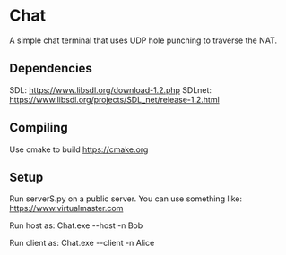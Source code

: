 # Chat
A simple chat terminal that uses UDP hole punching to traverse the NAT.

## Dependencies
SDL: https://www.libsdl.org/download-1.2.php
SDLnet: https://www.libsdl.org/projects/SDL_net/release-1.2.html

## Compiling
Use cmake to build
https://cmake.org

## Setup
Run serverS.py on a public server. You can use something like:
https://www.virtualmaster.com

Run host as:
Chat.exe --host -n Bob

Run client as:
Chat.exe --client -n Alice

